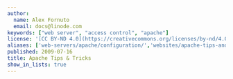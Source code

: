 ```yaml
---
author:
  name: Alex Fornuto
  email: docs@linode.com
keywords: ["web server", "access control", "apache"]
license: '[CC BY-ND 4.0](https://creativecommons.org/licenses/by-nd/4.0)'
aliases: ['web-servers/apache/configuration/','websites/apache-tips-and-tricks/']
published: 2009-07-16
title: Apache Tips & Tricks
show_in_lists: true
---
```

